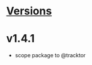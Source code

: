 # [Versions](https://github.com/Tracktor/treege-consumer/releases)

# v1.4.1
- scope package to @tracktor
